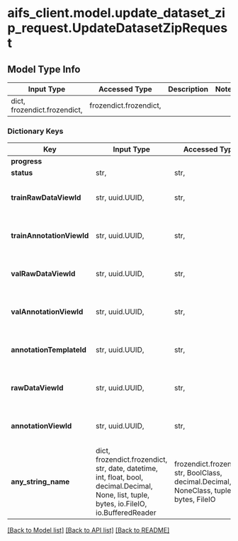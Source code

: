 # aifs_client.model.update_dataset_zip_request.UpdateDatasetZipRequest

## Model Type Info
Input Type | Accessed Type | Description | Notes
------------ | ------------- | ------------- | -------------
dict, frozendict.frozendict,  | frozendict.frozendict,  |  | 

### Dictionary Keys
Key | Input Type | Accessed Type | Description | Notes
------------ | ------------- | ------------- | ------------- | -------------
**progress** |  |  |  | [optional] 
**status** | str,  | str,  |  | [optional] 
**trainRawDataViewId** | str, uuid.UUID,  | str,  |  | [optional] value must be a uuid
**trainAnnotationViewId** | str, uuid.UUID,  | str,  |  | [optional] value must be a uuid
**valRawDataViewId** | str, uuid.UUID,  | str,  |  | [optional] value must be a uuid
**valAnnotationViewId** | str, uuid.UUID,  | str,  |  | [optional] value must be a uuid
**annotationTemplateId** | str, uuid.UUID,  | str,  |  | [optional] value must be a uuid
**rawDataViewId** | str, uuid.UUID,  | str,  |  | [optional] value must be a uuid
**annotationViewId** | str, uuid.UUID,  | str,  |  | [optional] value must be a uuid
**any_string_name** | dict, frozendict.frozendict, str, date, datetime, int, float, bool, decimal.Decimal, None, list, tuple, bytes, io.FileIO, io.BufferedReader | frozendict.frozendict, str, BoolClass, decimal.Decimal, NoneClass, tuple, bytes, FileIO | any string name can be used but the value must be the correct type | [optional]

[[Back to Model list]](../../README.md#documentation-for-models) [[Back to API list]](../../README.md#documentation-for-api-endpoints) [[Back to README]](../../README.md)


